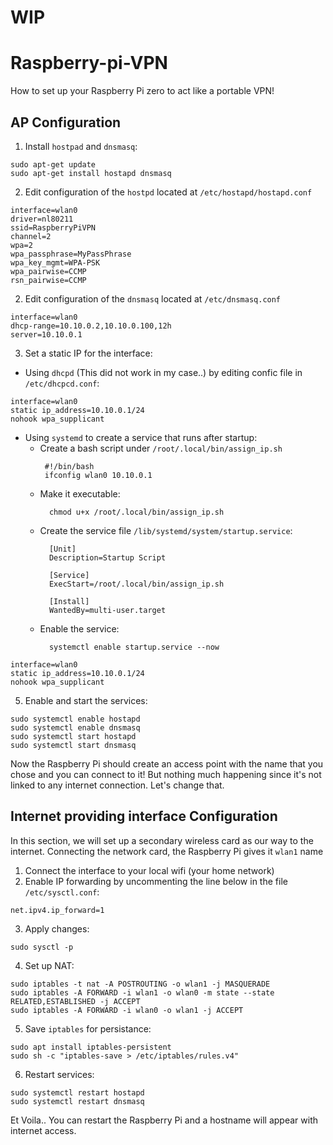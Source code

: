 # WIP
# Raspberry-pi-VPN
How to set up your Raspberry Pi zero to act like a portable VPN!
## AP Configuration
1. Install `hostpad` and `dnsmasq`:
```
sudo apt-get update
sudo apt-get install hostapd dnsmasq
```
2. Edit configuration of the `hostpd` located at `/etc/hostapd/hostapd.conf`
```
interface=wlan0
driver=nl80211
ssid=RaspberryPiVPN
channel=2
wpa=2
wpa_passphrase=MyPassPhrase
wpa_key_mgmt=WPA-PSK
wpa_pairwise=CCMP
rsn_pairwise=CCMP
```
2. Edit configuration of the `dnsmasq` located at `/etc/dnsmasq.conf`
```
interface=wlan0
dhcp-range=10.10.0.2,10.10.0.100,12h
server=10.10.0.1
```
3. Set a static IP for the interface:
  * Using `dhcpd` (This did not work in my case..) by editing confic file in `/etc/dhcpcd.conf`:
  ```
  interface=wlan0
  static ip_address=10.10.0.1/24
  nohook wpa_supplicant
  ```
  * Using `systemd` to create a service that runs after startup:
    * Create a bash script under `/root/.local/bin/assign_ip.sh`
       ```
        #!/bin/bash
        ifconfig wlan0 10.10.0.1
        ```
    * Make it executable:
      ```
        chmod u+x /root/.local/bin/assign_ip.sh
        ```
    * Create the service file `/lib/systemd/system/startup.service`:
      ```
        [Unit]
        Description=Startup Script
        
        [Service]
        ExecStart=/root/.local/bin/assign_ip.sh
        
        [Install]
        WantedBy=multi-user.target
        ```
    * Enable the service:
      ```
        systemctl enable startup.service --now
        ```
  ```
  interface=wlan0
  static ip_address=10.10.0.1/24
  nohook wpa_supplicant
  ```


5. Enable and start the services:
```
sudo systemctl enable hostapd
sudo systemctl enable dnsmasq
sudo systemctl start hostapd
sudo systemctl start dnsmasq
```
Now the Raspberry Pi should create an access point with the name that you chose and you can connect to it! But nothing much happening since it's not linked to any internet connection.
Let's change that.
## Internet providing interface Configuration 
In this section, we will set up a secondary wireless card as our way to the internet. Connecting the network card, the Raspberry Pi gives it `wlan1` name

1. Connect the interface to your local wifi (your home network)
2. Enable IP forwarding by uncommenting the line below in the file `/etc/sysctl.conf`:
```
net.ipv4.ip_forward=1
```
3. Apply changes:
```
sudo sysctl -p
```
4. Set up NAT:
```
sudo iptables -t nat -A POSTROUTING -o wlan1 -j MASQUERADE
sudo iptables -A FORWARD -i wlan1 -o wlan0 -m state --state RELATED,ESTABLISHED -j ACCEPT
sudo iptables -A FORWARD -i wlan0 -o wlan1 -j ACCEPT
```
5. Save `iptables` for persistance:
```
sudo apt install iptables-persistent
sudo sh -c "iptables-save > /etc/iptables/rules.v4"
```
6. Restart services: 
```
sudo systemctl restart hostapd
sudo systemctl restart dnsmasq
```

Et Voila..
You can restart the Raspberry Pi and a hostname will appear with internet access.


   

